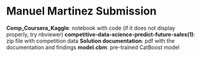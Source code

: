 # Manuel Martinez Submission

**Comp_Coursera_Kaggle**: notebook with code (if it does not display properly, try nbviewer)
**competitive-data-science-predict-future-sales(1)**: zip file with competition data
**Solution documentation**: pdf with the documentation and findings
**model.cbm**: pre-trained CatBoost model
